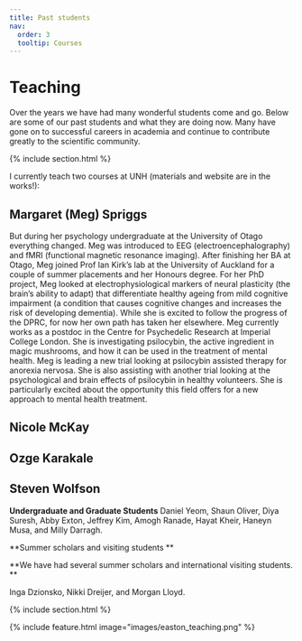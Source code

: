 ```yaml
---
title: Past students
nav:
  order: 3
  tooltip: Courses
---
```


# <i class="fas teaching"></i>Teaching


Over the years we have had many wonderful students come and go. Below are some of our past students and what they are doing now. Many have gone on to successful careers in academia and continue to contribute greatly to the scientific community.


{% include section.html %}

I currently teach two courses at UNH (materials and website are in the works!):

## Margaret (Meg) Spriggs
But during her psychology undergraduate at the University of Otago everything changed. Meg was introduced to EEG (electroencephalography) and fMRI (functional magnetic resonance imaging). After finishing her BA at Otago, Meg joined Prof Ian Kirk’s lab at the University of Auckland for a couple of summer placements and her Honours degree. For her PhD project, Meg looked at electrophysiological markers of neural plasticity (the brain’s ability to adapt) that differentiate healthy ageing from mild cognitive impairment (a condition that causes cognitive changes and increases the risk of developing dementia). While she is excited to follow the progress of the DPRC, for now her own path has taken her elsewhere. Meg currently works as a postdoc in the Centre for Psychedelic Research at Imperial College London. She is investigating psilocybin, the active ingredient in magic mushrooms, and how it can be used in the treatment of mental health. Meg is leading a new trial looking at psilocybin assisted therapy for anorexia nervosa. She is also assisting with another trial looking at the psychological and brain effects of psilocybin in healthy volunteers. She is particularly excited about the opportunity this field offers for a new approach to mental health treatment. 

## Nicole McKay
## Ozge Karakale
## Steven Wolfson


**Undergraduate and Graduate Students**
Daniel Yeom, Shaun Oliver, Diya Suresh, Abby Exton, Jeffrey Kim, Amogh Ranade, Hayat Kheir, Haneyn Musa, and Milly Darragh.

**Summer scholars and visiting students **

**We have had several summer scholars and international visiting students. **

Inga Dzionsko, Nikki Dreijer, and Morgan Lloyd. 

{% include section.html %}

{%
  include feature.html
  image="images/easton_teaching.png"
%}
